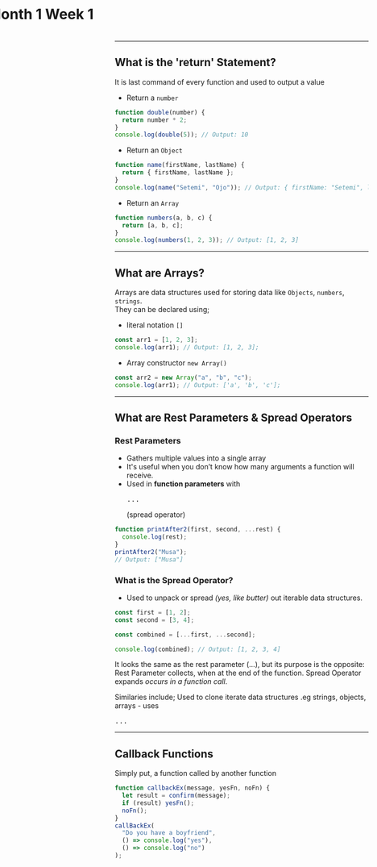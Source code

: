 # Month 1 Week 1

<style>
  h1 {
    left: 50%;
    top: 50%;
    transform: translate(-50%, -50%);
  }
</style>

---

## What is the 'return' Statement?

<p>It is last command of every function and used to output a value</p>

- Return a `number`

```js
function double(number) {
  return number * 2;
}
console.log(double(5)); // Output: 10
```

- Return an `Object`

```js
function name(firstName, lastName) {
  return { firstName, lastName };
}
console.log(name("Setemi", "Ojo")); // Output: { firstName: "Setemi", lastName: "Ojo" }
```

- Return an `Array`

```js
function numbers(a, b, c) {
  return [a, b, c];
}
console.log(numbers(1, 2, 3)); // Output: [1, 2, 3]
```

---

## What are Arrays?

Arrays are data structures used for storing data like `Objects`, `numbers`, `strings`. <br />
They can be declared using;

- literal notation `[]`

```js
const arr1 = [1, 2, 3];
console.log(arr1); // Output: [1, 2, 3];
```

- Array constructor `new Array()`

```js
const arr2 = new Array("a", "b", "c");
console.log(arr1); // Output: ['a', 'b', 'c'];
```

---

## What are Rest Parameters & Spread Operators

<div class="grid grid-cols-2 gap-x-4 mt-4">
<!-- LEFT COLUMN -->
<div v-click>

### Rest Parameters

<ul>
  <li>Gathers multiple values into a single array</li>
  <li>It's useful when you don’t know how many arguments a function will receive.</li>
  <li>Used in <strong>function parameters</strong> with <pre>...</pre>(spread operator)</li>
</ul>

```js
function printAfter2(first, second, ...rest) {
  console.log(rest);
}
printAfter2("Musa");
// Output: ["Musa"]
```

  </div>

<!-- RIGHT COLUMN -->
<div v-click="2">

### What is the Spread Operator?

- Used to unpack or spread _(yes, like butter)_ out iterable data structures.

```js
const first = [1, 2];
const second = [3, 4];

const combined = [...first, ...second];

console.log(combined); // Output: [1, 2, 3, 4]
```



It looks the same as the rest parameter (...), but its purpose is the opposite:
  Rest Parameter collects, when at the end of the function.
  Spread Operator expands _occurs in a function call_.
  </div>
  </div>

<div v-click="3" class="-mt-4">Similaries include; Used to clone iterate data structures .eg strings, objects, arrays - uses <pre>...</pre></div>

---

## Callback Functions

Simply put, a function called by another function

```js
function callbackEx(message, yesFn, noFn) {
  let result = confirm(message);
  if (result) yesFn();
  noFn();
}
callBackEx(
  "Do you have a boyfriend",
  () => console.log("yes"),
  () => console.log("no")
);
```

<!-- STYLES -->
<style>
  li {
    font-size: 0.875rem;
  }
</style>
